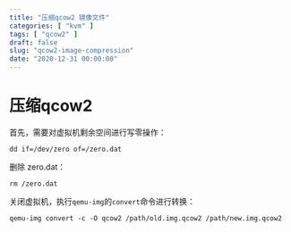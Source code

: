 ```yaml
---
title: "压缩qcow2 镜像文件"
categories: [ "kvm" ]
tags: [ "qcow2" ]
draft: false
slug: "qcow2-image-compression"
date: "2020-12-31 00:00:00"
---
```


# 压缩qcow2

首先，需要对虚拟机剩余空间进行写零操作：

```
dd if=/dev/zero of=/zero.dat
```

删除 zero.dat：

```
rm /zero.dat
```

关闭虚拟机，执行`qemu-img`的`convert`命令进行转换：

```
qemu-img convert -c -O qcow2 /path/old.img.qcow2 /path/new.img.qcow2
```
